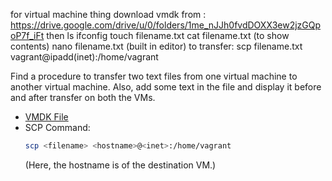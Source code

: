 for virtual machine thing
download vmdk from : https://drive.google.com/drive/u/0/folders/1me_nJJh0fvdDOXX3ew2jzGQpoP7f_iFt
then ls
ifconfig
touch filename.txt
cat filename.txt (to show contents)
nano filename.txt (built in editor)
to transfer:
scp filename.txt vagrant@ipadd(inet):/home/vagrant


Find a procedure to transfer two text files from one virtual machine to another virtual machine. Also, add some text in the file and display it before and after transfer on both the VMs.

- [VMDK File](https://drive.google.com/drive/folders/1me_nJJh0fvdDOXX3ew2jzGQpoP7f_iFt)
- SCP Command:
  ```sh
  scp <filename> <hostname>@<inet>:/home/vagrant
  ```
  (Here, the hostname is of the destination VM.)